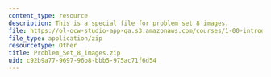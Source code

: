 ```yaml
---
content_type: resource
description: This is a special file for problem set 8 images.
file: https://ol-ocw-studio-app-qa.s3.amazonaws.com/courses/1-00-introduction-to-computers-and-engineering-problem-solving-spring-2012/c92b9a77969796b8bbb5975ac71f6d54_Problem_Set_8_images.zip
file_type: application/zip
resourcetype: Other
title: Problem_Set_8_images.zip
uid: c92b9a77-9697-96b8-bbb5-975ac71f6d54
---
```

